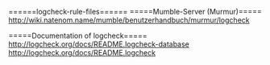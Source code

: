 ======logcheck-rule-files======
=====Mumble-Server (Murmur)=====
http://wiki.natenom.name/mumble/benutzerhandbuch/murmur/logcheck

=====Documentation of logcheck=====
http://logcheck.org/docs/README.logcheck-database
http://logcheck.org/docs/README.logcheck

